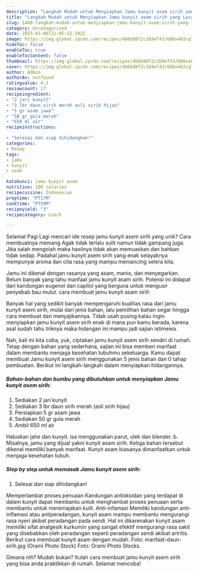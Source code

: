 ```yaml
---
description: "Langkah Mudah untuk Menyiapkan Jamu kunyit asem sirih yang Lezat Sekali, Lezat"
title: "Langkah Mudah untuk Menyiapkan Jamu kunyit asem sirih yang Lezat Sekali, Lezat"
slug: 1440-langkah-mudah-untuk-menyiapkan-jamu-kunyit-asem-sirih-yang-lezat-sekali-lezat
category: Uncategorized
date: 2023-03-06T22:05:22.592Z
image: https://img-global.cpcdn.com/recipes/4b6b80f2c1b9ef43/680x482cq70/jamu-kunyit-asem-sirih-foto-resep-utama.jpg
hideToc: false
enableToc: true
enableTocContent: false
thumbnail: https://img-global.cpcdn.com/recipes/4b6b80f2c1b9ef43/680x482cq70/jamu-kunyit-asem-sirih-foto-resep-utama.jpg
cover: https://img-global.cpcdn.com/recipes/4b6b80f2c1b9ef43/680x482cq70/jamu-kunyit-asem-sirih-foto-resep-utama.jpg
author: Admin
authorAv: notfound
ratingvalue: 4.3
reviewcount: 17
recipeingredient:
- "2 jari kunyit"
- "3 lbr daun sirih merah asli sirih hijau"
- "5 gr asam jawa"
- "50 gr gula merah"
- "650 ml air"
recipeinstructions:

- "Selesai dan siap dihidangkan!"
categories:
- Resep
tags:
- jamu
- kunyit
- asem

katakunci: jamu kunyit asem 
nutrition: 108 calories
recipecuisine: Indonesian
preptime: "PT17M"
cooktime: "PT59M"
recipeyield: "3"
recipecategory: Lunch

---
```



Selamat Pagi Lagi mencari ide resep jamu kunyit asem sirih yang unik? Cara membuatnya memang Agak tidak terlalu sulit namun tidak gampang juga. Jika salah mengolah maka hasilnya tidak akan memuaskan dan bahkan tidak sedap. Padahal jamu kunyit asem sirih yang enak selayaknya mempunyai aroma dan cita rasa yang mampu memancing selera kita.


Jamu ini dikenal dengan rasanya yang asam, manis, dan menyegarkan. Belum banyak yang tahu manfaat jamu kunyit asam sirih. Potensi ini didapat dari kandungan eugenol dan capitol yang berguna untuk mengusir penyebab bau mulut. cara membuat jamu kunyit asam sirih

Banyak hal yang sedikit banyak mempengaruhi kualitas rasa dari jamu kunyit asem sirih, mulai dari jenis bahan, lalu pemilihan bahan segar hingga cara membuat dan menyajikannya. Tidak usah pusing kalau ingin menyiapkan jamu kunyit asem sirih enak di mana pun kamu berada, karena asal sudah tahu triknya maka hidangan ini mampu jadi sajian istimewa.


Nah, kali ini kita coba, yuk, ciptakan jamu kunyit asem sirih sendiri di rumah. Tetap dengan bahan yang sederhana, sajian ini bisa memberi manfaat dalam membantu menjaga kesehatan tubuhmu sekeluarga. Kamu dapat membuat Jamu kunyit asem sirih menggunakan 5 jenis bahan dan 0 tahap pembuatan. Berikut ini langkah-langkah dalam menyiapkan hidangannya.

<!--inarticleads1-->

##### Bahan-bahan dan bumbu yang dibutuhkan untuk menyiapkan Jamu kunyit asem sirih:

1. Sediakan 2 jari kunyit
1. Sediakan 3 lbr daun sirih merah (asli sirih hijau)
1. Persiapkan 5 gr asam jawa
1. Sediakan 50 gr gula merah
1. Ambil 650 ml air


Haluskan jahe dan kunyit. isa menggunakan parut, ulek dan blender. b. Misalnya, jamu yang dijual yakni kunyit asam sirih. Ketiga bahan tersebut dikenal memiliki banyak manfaat. Kunyit asam biasanya dimanfaatkan untuk menjaga kesehatan tubuh. 

<!--inarticleads2-->

##### Step by step untuk memasak Jamu kunyit asem sirih:


1. Selesai dan siap dihidangkan!

Memperlambat proses penuaan Kandungan antioksidan yang terdapat di dalam kunyit dapat membantu untuk menghambat proses penuaan serta membantu untuk meremajakan kulit. Anti-infamasi Memiliki kandungan anti-inflamasi atau antiperadangan, kunyit asam mampu membantu mengurangi rasa nyeri akibat peradangan pada sendi. Hal ini dikarenakan kunyit asam memiliki sifat analgesik kurkumin yang sangat efektif mengurangi rasa sakit yang disebabkan oleh peradangan seperti peradangan sendi akibat artritis. Berikut cara membuat kunyit asam dengan mudah. Foto: manfaat-daun-sirih.jpg (Orami Photo Stock) Foto: Orami Photo Stocks. 

Gimana nih? Mudah bukan? Itulah cara membuat jamu kunyit asem sirih yang bisa anda praktikkan di rumah. Selamat mencoba!
